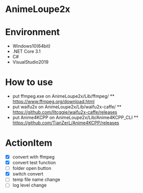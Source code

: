 # AnimeLoupe2x


# Environment
* Windows10(64bit)
* .NET Core 3.1
* C#
* VisualStudio2019

# How to use
* put ffmpeg.exe on AnimeLoupe2x/Lib/ffmpeg/
** https://www.ffmpeg.org/download.html
* put waifu2x on AnimeLoupe2x/Lib/waifu2x-caffe/
** https://github.com/lltcggie/waifu2x-caffe/releases
* put Anime4KCPP on AnimeLoupe2x/Lib/Anime4KCPP_CLI
** https://github.com/TianZerL/Anime4KCPP/releases

# ActionItem
- [x] convert with ffmpeg
- [x] convert test function
- [ ] folder open button
- [x] switch convert
- [ ] temp file name change
- [ ] log level change
